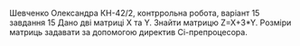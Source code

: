 Шевченко Олександра КН-42/2, контррольна робота, варіант 15 завдання 15
Дано дві матриці X та Y. Знайти матрицю Z=X+3*Y. Розміри матриць задавати за допомогою директив Сі-препроцесора.